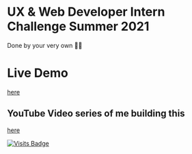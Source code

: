 # UX & Web Developer Intern Challenge Summer 2021
Done by your very own 🕺🏽

# Live Demo
[here](http://shopify-challenge.surge.sh/)

## YouTube Video series of me building this 
[here](https://youtube.com/playlist?list=PLH9Ip8CbUpbk5CHgi4FSxaWZ6VjuJrHCj)

[![Visits Badge](https://badges.pufler.dev/visits/puf17640/git-badges)](https://badges.pufler.dev)

